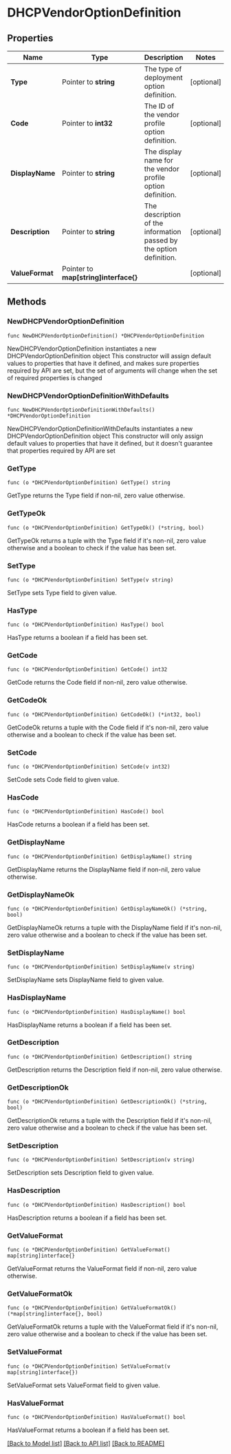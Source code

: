 # DHCPVendorOptionDefinition

## Properties

Name | Type | Description | Notes
------------ | ------------- | ------------- | -------------
**Type** | Pointer to **string** | The type of deployment option definition. | [optional] 
**Code** | Pointer to **int32** | The ID of the vendor profile option definition. | [optional] 
**DisplayName** | Pointer to **string** | The display name for the vendor profile option definition. | [optional] 
**Description** | Pointer to **string** | The description of the information passed by the option definition. | [optional] 
**ValueFormat** | Pointer to **map[string]interface{}** |  | [optional] 

## Methods

### NewDHCPVendorOptionDefinition

`func NewDHCPVendorOptionDefinition() *DHCPVendorOptionDefinition`

NewDHCPVendorOptionDefinition instantiates a new DHCPVendorOptionDefinition object
This constructor will assign default values to properties that have it defined,
and makes sure properties required by API are set, but the set of arguments
will change when the set of required properties is changed

### NewDHCPVendorOptionDefinitionWithDefaults

`func NewDHCPVendorOptionDefinitionWithDefaults() *DHCPVendorOptionDefinition`

NewDHCPVendorOptionDefinitionWithDefaults instantiates a new DHCPVendorOptionDefinition object
This constructor will only assign default values to properties that have it defined,
but it doesn't guarantee that properties required by API are set

### GetType

`func (o *DHCPVendorOptionDefinition) GetType() string`

GetType returns the Type field if non-nil, zero value otherwise.

### GetTypeOk

`func (o *DHCPVendorOptionDefinition) GetTypeOk() (*string, bool)`

GetTypeOk returns a tuple with the Type field if it's non-nil, zero value otherwise
and a boolean to check if the value has been set.

### SetType

`func (o *DHCPVendorOptionDefinition) SetType(v string)`

SetType sets Type field to given value.

### HasType

`func (o *DHCPVendorOptionDefinition) HasType() bool`

HasType returns a boolean if a field has been set.

### GetCode

`func (o *DHCPVendorOptionDefinition) GetCode() int32`

GetCode returns the Code field if non-nil, zero value otherwise.

### GetCodeOk

`func (o *DHCPVendorOptionDefinition) GetCodeOk() (*int32, bool)`

GetCodeOk returns a tuple with the Code field if it's non-nil, zero value otherwise
and a boolean to check if the value has been set.

### SetCode

`func (o *DHCPVendorOptionDefinition) SetCode(v int32)`

SetCode sets Code field to given value.

### HasCode

`func (o *DHCPVendorOptionDefinition) HasCode() bool`

HasCode returns a boolean if a field has been set.

### GetDisplayName

`func (o *DHCPVendorOptionDefinition) GetDisplayName() string`

GetDisplayName returns the DisplayName field if non-nil, zero value otherwise.

### GetDisplayNameOk

`func (o *DHCPVendorOptionDefinition) GetDisplayNameOk() (*string, bool)`

GetDisplayNameOk returns a tuple with the DisplayName field if it's non-nil, zero value otherwise
and a boolean to check if the value has been set.

### SetDisplayName

`func (o *DHCPVendorOptionDefinition) SetDisplayName(v string)`

SetDisplayName sets DisplayName field to given value.

### HasDisplayName

`func (o *DHCPVendorOptionDefinition) HasDisplayName() bool`

HasDisplayName returns a boolean if a field has been set.

### GetDescription

`func (o *DHCPVendorOptionDefinition) GetDescription() string`

GetDescription returns the Description field if non-nil, zero value otherwise.

### GetDescriptionOk

`func (o *DHCPVendorOptionDefinition) GetDescriptionOk() (*string, bool)`

GetDescriptionOk returns a tuple with the Description field if it's non-nil, zero value otherwise
and a boolean to check if the value has been set.

### SetDescription

`func (o *DHCPVendorOptionDefinition) SetDescription(v string)`

SetDescription sets Description field to given value.

### HasDescription

`func (o *DHCPVendorOptionDefinition) HasDescription() bool`

HasDescription returns a boolean if a field has been set.

### GetValueFormat

`func (o *DHCPVendorOptionDefinition) GetValueFormat() map[string]interface{}`

GetValueFormat returns the ValueFormat field if non-nil, zero value otherwise.

### GetValueFormatOk

`func (o *DHCPVendorOptionDefinition) GetValueFormatOk() (*map[string]interface{}, bool)`

GetValueFormatOk returns a tuple with the ValueFormat field if it's non-nil, zero value otherwise
and a boolean to check if the value has been set.

### SetValueFormat

`func (o *DHCPVendorOptionDefinition) SetValueFormat(v map[string]interface{})`

SetValueFormat sets ValueFormat field to given value.

### HasValueFormat

`func (o *DHCPVendorOptionDefinition) HasValueFormat() bool`

HasValueFormat returns a boolean if a field has been set.


[[Back to Model list]](../README.md#documentation-for-models) [[Back to API list]](../README.md#documentation-for-api-endpoints) [[Back to README]](../README.md)


